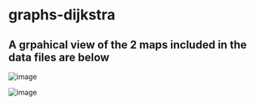 # graphs-dijkstra
## A grpahical view of the 2 maps included in the data files are below

![image](https://user-images.githubusercontent.com/17262682/30304748-1f1f6486-973d-11e7-8c04-fe2aa241d0b8.png)

![image](https://user-images.githubusercontent.com/17262682/30304760-25865ffa-973d-11e7-9be3-bf445c538612.png)
